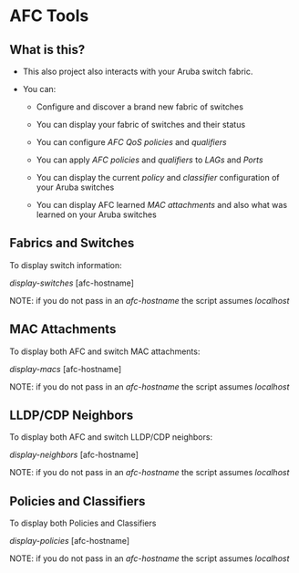 # AFC Tools

## What is this?

* This also project also interacts with your Aruba switch fabric.

* You can:

    * Configure and discover a brand new fabric of switches

    * You can display your fabric of switches and their status

    * You can configure _AFC QoS policies_ and _qualifiers_

    * You can apply _AFC policies_ and _qualifiers_ to _LAGs_ and _Ports_

    * You can display the current _policy_ and _classifier_ configuration of your Aruba switches

    * You can display AFC learned _MAC attachments_ and also what was learned on your Aruba switches

## Fabrics and Switches

To display switch information:

*display-switches* [afc-hostname]

NOTE: if you do not pass in an _afc-hostname_ the script assumes _localhost_


## MAC Attachments

To display both AFC and switch MAC attachments:

*display-macs* [afc-hostname]


NOTE: if you do not pass in an _afc-hostname_ the script assumes _localhost_

## LLDP/CDP Neighbors

To display both AFC and switch LLDP/CDP neighbors:

*display-neighbors* [afc-hostname]


NOTE: if you do not pass in an _afc-hostname_ the script assumes _localhost_


## Policies and Classifiers

To display both Policies and Classifiers

*display-policies* [afc-hostname]


NOTE: if you do not pass in an _afc-hostname_ the script assumes _localhost_



